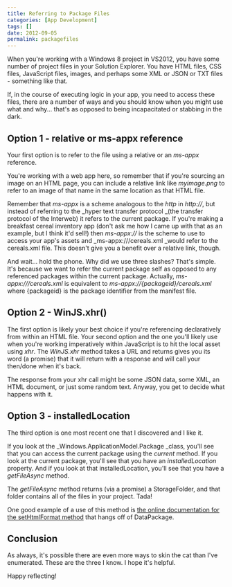 ```yaml
---
title: Referring to Package Files
categories: [App Development]
tags: []
date: 2012-09-05
permalink: packagefiles
---
```


When you&#39;re working with a Windows 8 project in VS2012, you have some number of project files in your Solution Explorer. You have HTML files, CSS files, JavaScript files, images, and perhaps some XML or JSON or TXT files - something like that.

If, in the course of executing logic in your app, you need to access these files, there are a number of ways and you should know when you might use what and why... that&#39;s as opposed to being incapacitated or stabbing in the dark.

## Option 1 - relative or ms-appx reference

Your first option is to refer to the file using a relative or an _ms-appx_ reference.

You&#39;re working with a web app here, so remember that if you&#39;re sourcing an image on an HTML page, you can include a relative link like _myimage.png_ to refer to an image of that name in the same location as that HTML file.

Remember that _ms-appx_ is a scheme analogous to the _http_ in _http://_, but instead of referring to the _hyper text transfer protocol _(the transfer protocol of the Interweb) it refers to the current package. If you&#39;re making a breakfast cereal inventory app (don&#39;t ask me how I came up with that as an example, but I think it&#39;d sell!) then _ms-appx://_ is the scheme to use to access your app&#39;s assets and  _ms-appx:///cereals.xml _would refer to the cereals.xml file. This doesn&#39;t give you a benefit over a relative link, though.

And wait... hold the phone. Why did we use three slashes? That&#39;s simple. It&#39;s because we want to refer the current package self as opposed to any referenced packages within the current package. Actually, _ms-appx:///cereals.xml_ is equivalent to _ms-appx://{packageid}/cereals.xml_ where {packageid} is the package identifier from the manifest file.

## Option 2 - WinJS.xhr()

The first option is likely your best choice if you&#39;re referencing declaratively from within an HTML file. Your second option and the one you&#39;ll likely use when you&#39;re working imperatively within JavaScript is to hit the local asset using _xhr_. The _WinJS.xhr_ method takes a URL and returns gives you its word (a promise) that it will return with a response and will call your then/done when it&#39;s back.

The response from your xhr call might be some JSON data, some XML, an HTML document, or just some random text. Anyway, you get to decide what happens with it.

## Option 3 - installedLocation

The third option is one most recent one that I discovered and I like it.

If you look at the _Windows.ApplicationModel.Package _class, you&#39;ll see that you can access the current package using the _current_ method. If you look at the current package, you&#39;ll see that you have an _installedLocation_ property. And if you look at that installedLocation, you&#39;ll see that you have a _getFileAsync_ method.

The _getFileAsync_ method returns (via a promise) a StorageFolder, and that folder contains all of the files in your project. Tada!

One good example of a use of this method is [the online documentation for the setHtmlFormat method](http://msdn.microsoft.com/en-us/library/windows/apps/windows.applicationmodel.datatransfer.datapackage.sethtmlformat.aspx) that hangs off of DataPackage.

## Conclusion

As always, it&#39;s possible there are even more ways to skin the cat than I&#39;ve enumerated. These are the three I know. I hope it&#39;s helpful.

Happy reflecting!